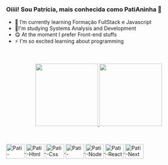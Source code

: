 ### Oiiii! Sou Patrícia, mais conhecida como PatiAninha 👋


- 🌱 I’m currently learning Formação FullStack e Javascript
- 🤯I'm studying Systems Analysis and Development
- 😋 At the moment I prefer Front-end stuffs
- ⚡ I'm so excited learning about programming

##
<br>
<div align="center">
  <a href="https://github.com/PatiAninha">
  <img height="170em" src="https://github-readme-stats.vercel.app/api?username=patianinha&show_icons=true&theme=synthwave&include_all_commits=true&count_private=true"/>
  <img height="170em" src="https://github-readme-stats.vercel.app/api/top-langs/?username=patianinha&layout=compact&langs_count=7&theme=synthwave"/><br>
</div>
  
  ##
  
<div style="display: inline_block"><br>
  <img align="center" alt="Pati-Figma" height="40" width="50" src="https://cdn.jsdelivr.net/gh/devicons/devicon/icons/figma/figma-original.svg">
  <img align="center" alt="Pati-Html" height="40" width="50" src="https://cdn.jsdelivr.net/gh/devicons/devicon/icons/html5/html5-original.svg">
  <img align="center" alt="Pati-Css" height="40" width="50" src="https://cdn.jsdelivr.net/gh/devicons/devicon/icons/css3/css3-original.svg">
  <img align="center" alt="Pati-Javascript" height="40" width="50" src="https://cdn.jsdelivr.net/gh/devicons/devicon/icons/javascript/javascript-plain.svg">
  <img align="center" alt="Pati-Node" height="40" width="50" src="https://cdn.jsdelivr.net/gh/devicons/devicon/icons/nodejs/nodejs-original.svg">
  <img align="center" alt="Pati-React" height="40" width="50" src="https://cdn.jsdelivr.net/gh/devicons/devicon/icons/react/react-original.svg">
  <img align="center" alt="Pati-Next" height="40" width="50" src="https://cdn.jsdelivr.net/gh/devicons/devicon/icons/nextjs/nextjs-original.svg">
</div>
  
  
  
